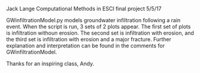Jack Lange
Computational Methods in ESCI final project
5/5/17

GWinfiltrationModel.py models groundwater infiltration following a rain event. When the script is run, 3 sets of 2
plots appear. The first set of plots is infiltration withoun erosion. The second set is infiltration with erosion, and the third set is
infiltration with erosion and a major fracture. Further explanation and interpretation can be found in the comments for GWinfiltrationModel.

Thanks for an inspiring class, Andy.
